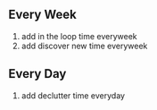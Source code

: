 ## Every Week

1. add in the loop time everyweek
2. add discover new time everyweek






## Every Day

1. add declutter time everyday